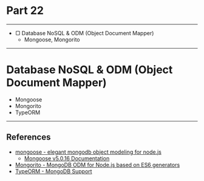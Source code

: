 # Part 22

---

* ▢ Database NoSQL & ODM (Object Document Mapper)
  * Mongoose, Mongorito

---

# Database NoSQL & ODM (Object Document Mapper)

* Mongoose
* Mongorito
* TypeORM

---

## References

* [mongoose - elegant mongodb object modeling for node.js](http://mongoosejs.com)
  * [Mongoose v5.0.16 Documentation](http://mongoosejs.com/docs/guide.html)
* [Mongorito - MongoDB ODM for Node.js based on ES6 generators](http://mongorito.com)
* [TypeORM - MongoDB Support](http://typeorm.io/#/mongodb)
